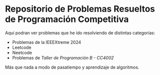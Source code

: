 # Repositorio de Problemas Resueltos de Programación Competitiva

Aquí podran ver problemas que he ido resolviendo de distintas categorías:

- Problemas de la IEEEXtreme 2024
- Leetcode
- Neetcode 
- Problemas de *Taller de Programación B - CC4002*

Más que nada a modo de pasatiempo y aprendizaje de algoritmos.